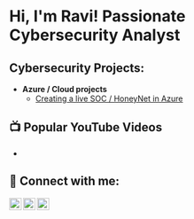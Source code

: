 <h1>Hi, I'm Ravi! Passionate Cybersecurity Analyst </h1>

<h2>Cybersecurity Projects:</h2>

- <b>Azure / Cloud projects</b>
  - [Creating a live SOC / HoneyNet in Azure](https://github.com/ravichandrag464/Azure-SOC)
    
<h2>📺 Popular YouTube Videos</h2>

- 

<h2> 🤳 Connect with me:</h2>

[<img align="left" alt="Ravichandra | Twitter" width="22px" src="https://cdn.jsdelivr.net/npm/simple-icons@v3/icons/twitter.svg" />][twitter]
[<img align="left" alt="Ravichandra | LinkedIn" width="22px" src="https://cdn.jsdelivr.net/npm/simple-icons@v3/icons/linkedin.svg" />][linkedin]
[<img align="left" alt="Ravichandra | Instagram" width="22px" src="https://cdn.jsdelivr.net/npm/simple-icons@v3/icons/instagram.svg" />][instagram]

[twitter]: https://twitter.com/joshmadakor
[youtube]: https://www.youtube.com/c/joshmadakor
[instagram]: https://www.instagram.com/joshmadakor/
[linkedin]: https://linkedin.com/in/joshmadakor

<!--
**joshmadakor1/joshmadakor1** is a ✨ _special_ ✨ repository because its `README.md` (this file) appears on your GitHub profile.

Here are some ideas to get you started:

- 🔭 I’m currently working on ...
- 🌱 I’m currently learning ...
- 👯 I’m looking to collaborate on ...
- 🤔 I’m looking for help with ...
- 💬 Ask me about ...
- 📫 How to reach me: ...
- 😄 Pronouns: ...
- ⚡ Fun fact: ...
-->
